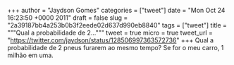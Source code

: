 
+++
author = "Jaydson Gomes"
categories = ["tweet"]
date = "Mon Oct 24 16:23:50 +0000 2011"
draft = false
slug = "2a39187bb4a253b0b3f2eede02d637d990eb8840"
tags = ["tweet"]
title = """Qual a probabilidade de 2..."""
tweet = true
micro = true
tweet_url = "https://twitter.com/jaydson/status/128506997363572736"
+++
Qual a probabilidade de 2 pneus furarem ao mesmo tempo? Se for o meu carro, 1 milhão em uma.

